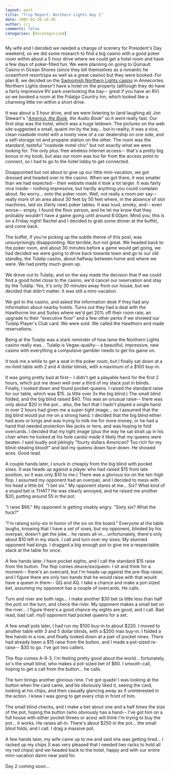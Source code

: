 ```yaml
---
layout: post
title: "Trip Report: Northern Lights Day 1"
date: 2005-02-20 14:30
author: jrj
comments: false
categories: [Uncategorized]
---
```

My wife and I decided we needed a change of scenery for President's Day weekend, so we did some research to find a big casino with a good poker room within about a 5 hour drive where we could get a hotel room and have a few days of poker-filled fun. We were planning on going to Quinault Casino in Ocean Shores (since they bill themselves as a romantic he oceanfront resort/spa as well as a great casino) but they were booked. For plan B, we decided on the <a href="http://www.swinomishcasino.com/play/poker/">Swinomish Northern Lights casino</a> in Annecortes. Northern Lights doesn't have a hotel on the property (although they do have a fairly impressive RV park overlooking the bay-- great if you have an RV) so we booked a room at the Fidalgo Country Inn, which looked like a charming little inn within a short drive.<br /><br />It was about a 3 hour drive, and we were listening to (and laughing at) Jon Stewart's "<a href="http://www.amazon.com/exec/obidos/ASIN/0446532681/jrjcriticaldo-20">*America: the Book*</a>*, the Audio Book*" so it went really fast. Our first stop was the hotel, which was a huge letdown. The pictures on the web site suggested a small, quaint inn by the bay... but in reality, it was a nice, clean roadside motel with a lovely view of a car dealership on one side, and a self-storage lot and propane station on the other. The room was the standard, tasteful "roadside motel chic" but not exactly what we were looking for. The only plus: free wireless internet access-- that's a pretty big bonus in my book, but alas our room was too far from the access point to connect, so I had to go to the hotel lobby to get connected.<br /><br />Disappointed but not about to give up our little mini-vacation, we got dressed and headed over to the casino. When we got there, it was smaller than we had expected-- their website made it look a lot larger. It was fairly nice inside-- nothing impressive, but hardly anything you could complain about. No worry... onto the poker room. Well, not really a room per say-- really more of an area about 30 feet by 50 feet where, in the absence of slot machines, laid six (fairly new) poker tables. It was loud, smoky, and-- even worse-- empty. I found the floor person, and he let me know that they probably wouldn't have a game going until around 8:00pm. Mind you, this is on a Friday night! Rachel and I decided to grab some dinner at the buffet, and come back.<br /><br />The buffet, if you're picking up the subtle theme of this post, was unsurprisingly disappointing. Not terrible, but not great. We headed back to the poker room, and about 30 minutes before a game would get going, we had decided we were going to drive back towards town and go to our old standby, the Tulalip casino, about halfway between home and where we were. We had pretty much given up.<br /><br />We drove out to Tulalip, and on the way made the decision that if we could find a good hotel close to the casino, we'd cancel our reservation and stay by the Tulalip. Yes, it's only 30 minutes away from our house, but we decided that didn't matter. It was still a mini-vacation.<br /><br />We got to the casino, and asked the information desk if they had any information about nearby hotels. Turns out they had a deal with the Hawthorne Inn and Suites where we'd get 20% off their room rate, an upgrade to their "executive floor" and a few other perks if we showed our Tulalip Player's Club card. We were sold. We called the Hawthorn and made reservations.<br /><br />Being at the Tulalip was a stark reminder of how lame the Northern Lights casino really was... Tulalip is Vegas-quality-- a beautiful, impressive, new casino with everything a compulsive gambler needs to get his game on.<br /><br />It took me a while to get a seat in the poker room, but I finally sat down at a no-limit table with 2 and 4 dollar blinds, with a maximum of a $100 buy-in.<br /><br />It was going pretty bad at first-- I didn't get a playable hand for the first 2 hours, which put me down well over a third of my stack just in blinds. Finally, I looked down and found pocket-queens. I raised the standard raise for our table, which was $15. (a little over 3x the big blind.) The small blind folded, and the big blind raised $40. This was an unusual raise-- there was only about $20 in the pot... also, the fact that I hadn't played a single hand in over 2 hours had given me a super-tight image... so I assumed that the big blind would put me on a strong hand. I decided that the big blind either had aces or kings and was trying to milk me for more money, or he had a hand that needed protection like jacks or tens, and was hoping to fold overcards. I decided that my tight image (plus the way he sat strait up in his chair when he looked at his hole cards) made it likely that my queens were beaten. I said loudly and jokingly "fourty dollars *American*? Too rich for my blind-stealing blood!" and laid my queens down face-down. He showed aces. Good read.<br /><br />A couple hands later, I snuck in cheaply from the big blind with pocket sixes. (I was heads up against a player who had raised $15 from late position, so it was only $10 to me.) There was a glorious six on the ten-high flop. I assumed my opponent had an overpair, and I decided to mess with his head a little bit. "I bet six." My opponent stares at me... Six? What kind of a stupid bet is THAT? He was clearly annoyed, and he raised me another $20, putting around 55 in the pot.<br /><br />"I raise $66." My opponent is getting visably angry. "Sixty six? What the fuck?"<br /><br />"I'm raising sixty-six in honor of the six on the board." Everyone at the table laughs, knowing that I have a set of sixes, but my opponent, blinded by his overpair, doesn't get the joke... he raises all-in... unfortunately, there's only about $10 left in my stack. I call and turn over my sixes. My stunned opponent had kings. I dragged a big enough pot to give me a respectable stack at the table for once.<br /><br />A few hands later, I have pocket eights, and I call the standard $15 raise from the button. The flop comes deuce/six/queen. I sit and think for a moment-- there's an overcard, but I'm heads-up against the pre-flop raiser, and I figure there are only two hands that he would raise with that would have a queen in them-- QQ and AQ. I take a chance and make a pot-sized bet, assuming my opponent has a couple of overcards. He calls.<br /><br />Turn and river are both rags... I make another $30 bet (a little less than half the pot) on the turn, and check the river. My opponent makes a small bet on the river... I figure there's a good chance my eights are good, and I call. Bad read, bad call: my0 opponent had pocket queens for a set.<br /><br />A few small pots later, I had run my $100 buy-in to about $220. I moved to another table with 3 and 5 dollar blinds, with a $200 max buy-in. I folded a few hands in a row, and finally looked down at a pair of pocket nines. There had already been a $15 raise from the button, and I made a pot-sized re-raise-- $30 to go. I've got two callers.<br /><br />The flop comes A-9-3. I'm feeling pretty good about the world... fortunately, so's the small blind, who makes a pot-sized bet of $60. I smooth-call, hoping to get a call from the button... he calls.<br /><br />The turn brings another glorious nine. I've got quads! I was looking at the button when the card came, and he obviously liked it, seeing the card, looking at his chips, and then casually glancing away as if uninterested in the action. I knew I was going to get every chip in front of him.<br /><br />The small blind checks, and I make a bet about one and a half times the size of the pot, hoping the button (who obviously has a hand-- I've got him on a full house with either pocket threes or aces) will think I'm trying to buy the pot... it works. He raises all-in. There's about $250 in the pot... the small blind folds, and I call. I drag a massive pot.<br /><br />A few hands later, my wife came up to me and said she was getting tired... I racked up my chips (I was very pleased that I needed two racks to hold all my red chips) and we
 headed back to the hotel, happy and with our entire mini-vacation damn near paid for.<br /><br />Day 2 coming soon...
